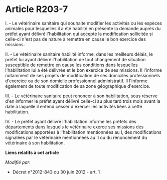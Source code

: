 # Article R203-7

I. - Le vétérinaire sanitaire qui souhaite modifier les activités ou les espèces animales pour lesquelles il a été habilité
en présente la demande auprès du préfet ayant délivré l'habilitation qui accepte la modification sollicitée si celle-ci n'est
pas de nature à remettre en cause le bon exercice des missions. 

II. - Le vétérinaire sanitaire habilité informe, dans les meilleurs délais, le préfet lui ayant délivré l'habilitation de
tout changement de situation susceptible de remettre en cause les conditions dans lesquelles l'habilitation lui a été
délivrée et le bon exercice de ses missions. Il l'informe notamment de ses projets de modification de ses domiciles
professionnels d'exercice ou de son domicile professionnel administratif. Il l'informe également de toute modification de sa
zone géographique d'exercice. 

III. - Le vétérinaire sanitaire peut renoncer à son habilitation, sous réserve d'en informer le préfet ayant délivré celle-ci
au plus tard trois mois avant la date à laquelle il entend cesser d'exercer les activités liées à cette habilitation. 

IV. - Le préfet ayant délivré l'habilitation informe les préfets des départements dans lesquels le vétérinaire exerce ses
missions des modifications apportées à l'habilitation mentionnées au I, des modifications signalées par le vétérinaire
mentionnées au II ou du renoncement du vétérinaire à son habilitation.

**Liens relatifs à cet article**

_Modifié par_:

  - Décret n°2012-843 du 30 juin 2012 - art. 1
